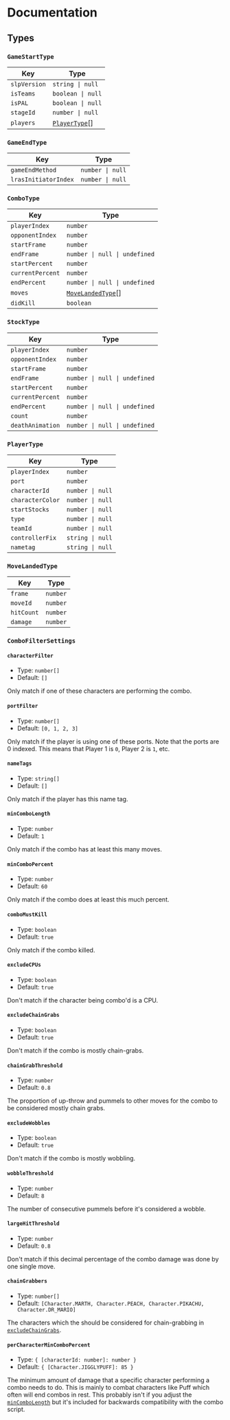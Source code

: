 # Documentation

## Types

### `GameStartType`

| Key | Type |
| --- | ---- |
| `slpVersion` | `string \| null` |
| `isTeams` | `boolean \| null` |
| `isPAL` | `boolean \| null` |
| `stageId` | `number \| null` |
| `players` | [`PlayerType`](#playertype)[] |


### `GameEndType`

| Key | Type |
| --- | ---- |
| `gameEndMethod` | `number \| null` |
| `lrasInitiatorIndex` | `number \| null` |

### `ComboType`

| Key | Type |
| --- | ---- |
| `playerIndex` | `number` |
| `opponentIndex` | `number` |
| `startFrame` | `number` |
| `endFrame` | `number \| null \| undefined` |
| `startPercent` | `number` |
| `currentPercent` | `number` |
| `endPercent` | `number \| null \| undefined` |
| `moves` | [`MoveLandedType`](#movelandedtype)[] |
| `didKill` | `boolean` |

### `StockType`

| Key | Type |
| --- | ---- |
| `playerIndex` | `number` |
| `opponentIndex` | `number` |
| `startFrame` | `number` |
| `endFrame` | `number \| null \| undefined` |
| `startPercent` | `number` |
| `currentPercent` | `number` |
| `endPercent` | `number \| null \| undefined` |
| `count` | `number` |
| `deathAnimation` | `number \| null \| undefined` |

### `PlayerType`

| Key | Type |
| --- | ---- |
| `playerIndex` | `number` |
| `port` | `number` |
| `characterId` | `number \| null` |
| `characterColor` | `number \| null` |
| `startStocks` | `number \| null` |
| `type` | `number \| null` |
| `teamId` | `number \| null` |
| `controllerFix` | `string \| null` |
| `nametag` | `string \| null` |

### `MoveLandedType`

| Key        | Type     |
| ---------- | -------- |
| `frame`    | `number` |
| `moveId`   | `number` |
| `hitCount` | `number` |
| `damage`   | `number` |


### `ComboFilterSettings`

#### `characterFilter`

* Type: `number[]`
* Default: `[]`

Only match if one of these characters are performing the combo.

#### `portFilter`

* Type: `number[]`
* Default: `[0, 1, 2, 3]`

Only match if the player is using one of these ports. Note that the ports are 0 indexed. This means that Player 1 is `0`, Player 2 is `1`, etc.

#### `nameTags`

* Type: `string[]`
* Default: `[]`

Only match if the player has this name tag.

#### `minComboLength`

* Type: `number`
* Default: `1`

Only match if the combo has at least this many moves.

#### `minComboPercent`

* Type: `number`
* Default: `60`

Only match if the combo does at least this much percent.

#### `comboMustKill`

* Type: `boolean`
* Default: `true`

Only match if the combo killed.

#### `excludeCPUs`

* Type: `boolean`
* Default: `true`

Don't match if the character being combo'd is a CPU.

#### `excludeChainGrabs`

* Type: `boolean`
* Default: `true`

Don't match if the combo is mostly chain-grabs.

#### `chainGrabThreshold`

* Type: `number`
* Default: `0.8`

The proportion of up-throw and pummels to other moves for the combo to be considered mostly chain grabs.

#### `excludeWobbles`

* Type: `boolean`
* Default: `true`

Don't match if the combo is mostly wobbling.

#### `wobbleThreshold`

* Type: `number`
* Default: `8`

The number of consecutive pummels before it's considered a wobble.

#### `largeHitThreshold`

* Type: `number`
* Default: `0.8`

Don't match if this decimal percentage of the combo damage was done by one single move.

#### `chainGrabbers`

* Type: `number[]`
* Default: `[Character.MARTH, Character.PEACH, Character.PIKACHU, Character.DR_MARIO]`

The characters which the should be considered for chain-grabbing in [`excludeChainGrabs`](#excludechaingrabs).

#### `perCharacterMinComboPercent`

* Type: `{ [characterId: number]: number }`
* Default: `{ [Character.JIGGLYPUFF]: 85 }`

The minimum amount of damage that a specific character performing a combo needs to do. This is mainly to combat characters like Puff which often will end combos in rest. This probably isn't if you adjust the [`minComboLength`](#mincombolength) but it's included for backwards compatibility with the combo script.
